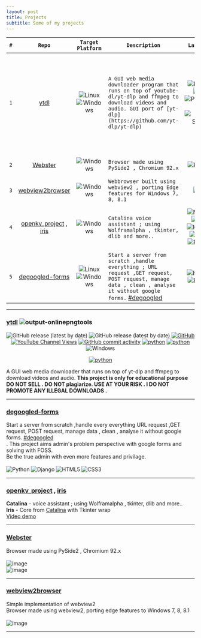 ```yaml
---
layout: post
title: Projects
subtitle: Some of my projects
---
```

<link rel="shortcut icon" type="x-icon" href="profile.png">

| `#` | `Repo` | `Target Platform` | `Description` | `Language` | `Stats` |
  |:---:|:---:|:---:|---|:---:|:---:|
  |`1`|[ytdl](https://github.com/sourabhkv/ytdl)|![Linux](https://img.shields.io/badge/Linux-FCC624?style=flat&logo=linux&logoColor=black) ![Windows](https://img.shields.io/badge/Windows-0078D6?style=flat&logo=windows&logoColor=white)|`A GUI web media downloader program that runs on top of youtube-dl/yt-dlp and ffmpeg to download videos and audio. GUI port of [yt-dlp](https://github.com/yt-dlp/yt-dlp) `| ![Python](https://img.shields.io/badge/python-3670A0?style=flat&logo=python&logoColor=ffdd54) ![C#](https://img.shields.io/badge/c%23-%23239120.svg?style=flat&logo=c-sharp&logoColor=white) ![PowerShell](https://img.shields.io/badge/PowerShell-%235391FE.svg?style=flat&logo=powershell&logoColor=white) ![Shell Script](https://img.shields.io/badge/shell_script-%23121011.svg?style=flat&logo=gnu-bash&logoColor=white) | ![GitHub forks](https://img.shields.io/github/forks/sourabhkv/ytdl?style=social) ![GitHub Repo stars](https://img.shields.io/github/stars/sourabhkv/ytdl?style=social) <br> ![GitHub all releases](https://img.shields.io/github/downloads/sourabhkv/ytdl/total?style=flat) ![GitHub release (latest by date)](https://img.shields.io/github/downloads/sourabhkv/ytdl/latest/total?style=flat) |
  |`2`|[Webster](https://github.com/sourabhkv/Webster)|![Windows](https://img.shields.io/badge/Windows-0078D6?style=flat&logo=windows&logoColor=white)|`Browser made using PySide2 , Chromium 92.x` | ![Python](https://img.shields.io/badge/python-3670A0?style=flat&logo=python&logoColor=ffdd54) | ![GitHub last commit](https://img.shields.io/github/last-commit/sourabhkv/Webster) |
  |`3`|[webview2browser](https://github.com/sourabhkv/webview2browser)|![Windows](https://img.shields.io/badge/Windows-0078D6?style=flat&logo=windows&logoColor=white)| `Webbrowser built using webview2 , porting Edge features for Windows 7, 8, 8.1` | ![C#](https://img.shields.io/badge/c%23-%23239120.svg?style=flat&logo=c-sharp&logoColor=white) | ![GitHub last commit](https://img.shields.io/github/last-commit/sourabhkv/webview2browser) |
  |`4`|[openkv_project](https://github.com/sourabhkv/openkv_project) , [iris](https://github.com/sourabhkv/iris)| ![Windows](https://img.shields.io/badge/Windows-0078D6?style=flat&logo=windows&logoColor=white) |`Catalina voice assistant ; using Wolframalpha , tkinter, dlib and more.. `| ![MySQL](https://img.shields.io/badge/mysql-%2300f.svg?style=flat&logo=mysql&logoColor=white) ![PHP](https://img.shields.io/badge/php-%23777BB4.svg?style=flat&logo=php&logoColor=white) ![HTML5](https://img.shields.io/badge/html5-%23E34F26.svg?style=flat&logo=html5&logoColor=white) ![CSS3](https://img.shields.io/badge/css3-%231572B6.svg?style=flat&logo=css3&logoColor=white) ![Python](https://img.shields.io/badge/python-3670A0?style=flat&logo=python&logoColor=ffdd54) | ![GitHub Repo stars](https://img.shields.io/github/stars/sourabhkv/openkv_project?style=social)<br> ![GitHub last commit](https://img.shields.io/github/last-commit/sourabhkv/openkv_project)  |
  |`5`|[degoogled-forms](https://github.com/sourabhkv/degoogled-forms)|![Linux](https://img.shields.io/badge/Linux-FCC624?style=flat&logo=linux&logoColor=black) ![Windows](https://img.shields.io/badge/Windows-0078D6?style=flat&logo=windows&logoColor=white) |`Start a server from scratch ,handle everything ; URL request ,GET request, POST request, manage data , clean , analyse it without google forms.` [#degoogled](https://github.com/topics/degoogle) | ![HTML5](https://img.shields.io/badge/html5-%23E34F26.svg?style=flat&logo=html5&logoColor=white) ![Python](https://img.shields.io/badge/python-3670A0?style=flat&logo=python&logoColor=ffdd54) |![GitHub Repo stars](https://img.shields.io/github/stars/sourabhkv/degoogled-forms?style=social) <br> ![GitHub last commit](https://img.shields.io/github/last-commit/sourabhkv/degoogled-forms)|

---
### [ytdl](https://github.com/sourabhkv/ytdl) ![output-onlinepngtools](https://user-images.githubusercontent.com/55890376/147201322-7cb830c8-9a47-4bbb-ad0b-d79d4c09b58a.png)
<p align="center">
<img alt="GitHub release (latest by date)" src="https://img.shields.io/github/downloads/sourabhkv/ytdl/total?logo=GitHub">
<img alt="GitHub release (latest by date)" src="https://img.shields.io/github/downloads/sourabhkv/ytdl/latest/total?logo=github"> <a href="https://github.com/sourabhkv/ytdl/blob/main/LICENSE"><img alt="GitHub" src="https://img.shields.io/github/license/sourabhkv/ytdl"></a>
<a href="https://www.youtube.com/channel/UCdr0BYy90kbqE2AN4GU2-oQ/featured"><img alt="YouTube Channel Views" src="https://img.shields.io/youtube/channel/views/UCdr0BYy90kbqE2AN4GU2-oQ?style=social"></a>
<a href="https://github.com/sourabhkv/ytdl/commits"><img alt="GitHub commit activity" src="https://img.shields.io/github/commit-activity/m/sourabhkv/ytdl?color=red&label=Commit" ></a> <a href="https://python.org"><img alt="python" src="https://img.shields.io/badge/python-3670A0?style=flat&logo=python&logoColor=ffdd54" ></a> <a href="https://python.org"><img alt="python" src="https://img.shields.io/badge/c%23-%23239120.svg?style=flat&logo=c-sharp&logoColor=white" ></a> <img alt="Windows" src="https://img.shields.io/badge/Windows-0078D6?style=flat&logo=windows&logoColor=white" >
</p>
<p align="center">
<a href="https://python.org"><img alt="python" src="https://user-images.githubusercontent.com/55890376/187068580-eabf12eb-cfce-49cb-a026-664087963ffe.png" ></a>
<br>
</p>

A GUI web media downloader that runs on top of yt-dlp and ffmpeg to download videos and audio. **This project is only for educational purpose DO NOT SELL . DO NOT plagiarize. USE AT YOUR RISK . I DO NOT PROMOTE ANY ILLEGAL DOWNLOADS .**<br>

---

### [degoogled-forms](https://github.com/sourabhkv/degoogled-forms)
Start a server from scratch ,handle every everything URL request ,GET request, POST request, manage data , clean , analyse it without google forms. [#degoogled](https://github.com/topics/degoogle)<br>.
This project aims admin's problem perspective with google forms and solving with FOSS.<br>
Be the true admin with even more features and privilage.<br>
<br>
![Python](https://img.shields.io/badge/python-3670A0?style=for-the-badge&logo=python&logoColor=ffdd54) ![Django](https://img.shields.io/badge/django-%23092E20.svg?style=for-the-badge&logo=django&logoColor=white) ![HTML5](https://img.shields.io/badge/html5-%23E34F26.svg?style=for-the-badge&logo=html5&logoColor=white) ![CSS3](https://img.shields.io/badge/css3-%231572B6.svg?style=for-the-badge&logo=css3&logoColor=white)<br>

---

### [openkv_project](https://github.com/sourabhkv/openkv_project) , [iris](https://github.com/sourabhkv/iris)
**Catalina** - voice assistant ; using Wolframalpha , tkinter, dlib and more..<br>
**Iris** - Core from [Catalina](https://github.com/sourabhkv/openkv_project) with Tkinter wrap<br>
[Video demo](https://drive.google.com/drive/folders/1O4nosslAKLMuXlVwQQygLWKxpfP13_V0?usp=sharing)<br>

---

### [Webster](https://github.com/sourabhkv/Webster)
Browser made using PySide2 , Chromium 92.x<br><br>
![image](https://user-images.githubusercontent.com/55890376/216826772-8e1ca8bb-bc06-4107-858c-6c8018b79173.png)<br>
![image](https://user-images.githubusercontent.com/55890376/216826727-5cc59c06-6509-47cf-ada1-1a092cb29631.png)<br>

---

### [webview2browser](https://github.com/sourabhkv/webview2browser)
Simple implementation of webview2<br>
Browser made using webview2, porting edge features to Windows 7, 8, 8.1<br>
<br>
![image](https://user-images.githubusercontent.com/55890376/174640318-ab157b85-7fc1-4d13-ac14-95a77b29d38b.png)<br>

---